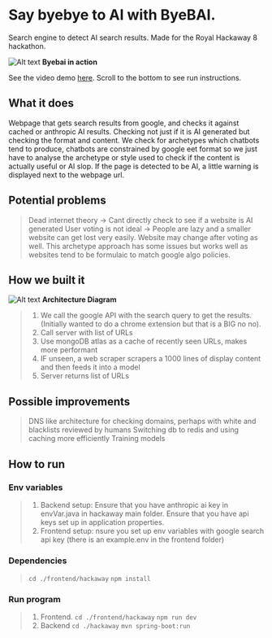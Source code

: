 # Say byebye to AI with ByeBAI.
Search engine to detect AI search results. Made for the Royal Hackaway 8 hackathon.

![Alt text]([https://d112y698adiu2z.cloudfront.net/photos/production/software_photos/003/259/857/datas/original.png](https://d112y698adiu2z.cloudfront.net/photos/production/software_photos/003/259/635/datas/original.png))
__Byebai in action__

See the video demo [here](https://youtu.be/qWf6gMIIbMc?si=JV-ww4uBkgjMG_oa).
Scroll to the bottom to see run instructions.

## What it does
Webpage that gets search results from google, and checks it against cached or anthropic AI results. Checking not just if it is AI generated but checking the format and content. 
We check for archetypes which chatbots tend to produce, chatbots are constrained by google eet format so we just have to analyse the archetype or style used to check if the content is actually useful or AI slop.
If the page is detected to be AI, a little warning is displayed next to the webpage url.

## Potential problems
> Dead internet theory -> Cant directly check to see if a website is AI generated
> User voting is not ideal -> People are lazy and a smaller website can get lost very easily. Website may change after voting as well.
> This archetype approach has some issues but works well as websites tend to be formulaic to match google algo policies.

## How we built it
![Alt text](https://d112y698adiu2z.cloudfront.net/photos/production/software_photos/003/259/857/datas/original.png)
__Architecture Diagram__

> 1. We call the google API with the search query to get the results. (Initially wanted to do a chrome extension but that is a BIG no no).
> 2. Call server with list of URLs
> 3. Use mongoDB atlas as a cache of recently seen URLs, makes more performant
> 4. IF unseen, a web scraper scrapers a 1000 lines of display content and then feeds it into a model 
> 5. Server returns list of URLs

## Possible improvements
> DNS like architecture for checking domains, perhaps with white and blacklists reviewed by humans
> Switching db to redis and using caching more efficiently
> Training models

## How to run
### Env variables
> 1. Backend setup: Ensure that you have anthropic ai key in envVar.java in hackaway main folder. Ensure that you have api keys set up in application properties.
> 2. Frontend setup: nsure you set up env variables with google search api key (there is an example.env in the frontend folder) 

### Dependencies
> `cd ./frontend/hackaway`
> `npm install`

### Run program
> 1. Frontend.
> `cd ./frontend/hackaway`
> `npm run dev`
> 2. Backend
> `cd ./hackaway`
> `mvn spring-boot:run`
